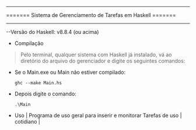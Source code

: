 ______________________________________________________________
======= Sistema de Gerenciamento de Tarefas em Haskell =======
______________________________________________________________
--Versão do Haskell: v8.8.4 (ou acima)


+ Compilação       
>   Pelo terminal, qualquer sistema com Haskell já instalado, 
> vá ao diretório do arquivo do gerenciador  e digite os seguintes
> comandos:

- Se o Main.exe ou Main não estiver compilado:

      ghc --make Main.hs
      
- Depois digite o comando:

      .\Main

+ Uso
|   Programa de uso geral para inserir e monitorar Tarefas de uso
| cotidiano
| 

